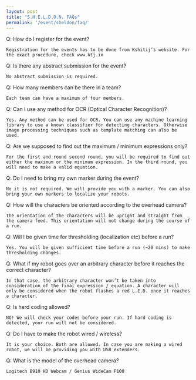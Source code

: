 ```yaml
---
layout: post
title: "S.H.E.L.D.O.N. FAQs"
permalink: '/event/sheldon/faq/'
---
```


Q: How do I register for the event?

	Registration for the events has to be done from Kshitij’s website. For the exact procedure, check www.ktj.in

Q: Is there any abstract submission for the event?

	No abstract submission is required.

Q: How many members can be there in a team?

	Each team can have a maximum of four members.

Q: Can I use any method for OCR (Optical Character Recognition)?

	Yes. Any method can be used for OCR. You can use any machine learning library to use a known classifier for detecting characters. Otherwise image processing techniques such as template matching can also be used.

Q: Are we supposed to find out the maximum / minimum expressions only?

	For the first and round second round, you will be required to find out either the maximum or the minimum expression. In the third round, you will need to make a valid equation.

Q: Do I need to bring my own marker during the event?

	No it is not required. We will provide you with a marker. You can also bring your own markers to localize your robots.

Q: How will the characters be oriented according to the overhead camera?

	The orientation of the characters will be upright and straight from the camera feed. This orientation will not change during the course of a run.

Q: Will I be given time for thresholding (localization etc) before a run?

	Yes. You will be given sufficient time before a run (~20 mins) to make thresholding changes.

Q: What if my robot goes over an arbitrary character before it reaches the correct character?

	In that case, the arbitrary character won’t be taken into consideration of the final expression / equation. A character will only be considered when the robot flashes a red L.E.D. once it reaches a character.

Q: Is hard coding allowed?

	NO! We will check your codes before your run. If hard coding is detected, your run will not be considered.

Q: Do I have to make the robot wired / wireless?

	It is your choice. Both are allowed. In case you are making a wired robot, we will be providing you with USB extenders.

Q: What is the model of the overhead camera?

	Logitech B910 HD Webcam / Genius WideCam F100